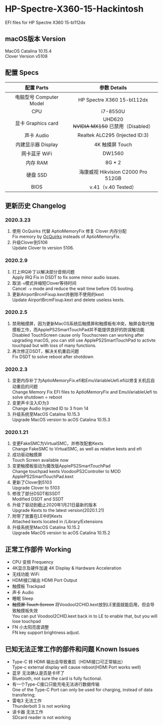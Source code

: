 # HP-Spectre-X360-15-Hackintosh
EFI files for HP Spectre X360 15-bl112dx

## macOS版本 Version
MacOS Catalina 10.15.4  
Clover Version v5108
## 配置 Specs
|配置 Parts|参数 Details
|:---:|:---:|
电脑型号 Computer Model | HP Spectre X360 15-bl112dx
CPU | i7-8550U
显卡 Graphics card | UHD620<br>~~NVIDIA MX150~~ 已禁用（Disabled）
声卡 Audio | Realtek ALC295 (Injected ID:3)
内建显示器 Display | 4K 触摸屏 Touch
网卡蓝牙 WiFi | DW1560
内存 RAM | 8G * 2
硬盘 SSD | 海康威视 Hikvision C2000 Pro 512GB
BIOS | v.41（v.40 Tested）

## 更新历史 Changelog
### 2020.3.23  
1. 使用 OcQuirks 代替 AptioMemoryFix 修复 Clover 内存分配<br>Fix memory by [OcQuirks](https://github.com/ReddestDream/OcQuirks) insteads of AptioMemoryFix.
2. 升级Clover到5106<br>Update Clover to version 5106.  
### 2020.2.9  
1. 打上IRQ补丁以解决部分音频问题<br>Apply IRQ Fix in DSDT to fix some minor audio issues.
2. 取消`-v`模式并缩短Clover等待时间<br>Cancel `-v` mode and reduce the wait time before OS booting.  
3. 更新AirportBrcmFixup.kext并删除不使用的kext<br>Update AirportBrcmFixup.kext and delete useless kexts.  
### 2020.2.5  
1. 禁用触摸屏，因为更新MacOS系统后触摸屏和触摸板有冲突，触屏会取代触摸板工作，而ApplePS2SmartTouchPad并不能提供良好的防误触功能<br>Disabled TouchScreen cause only Touchscreen can working after upgrading macOS, you can still use ApplePS2SmartTouchPad to activte touchpad but with loss of many functions.
2. 再次修正DSDT，解决关机重启问题<br>Fix DSDT to solve reboot after shotdown
### 2020.2.3  
1. 变更内存补丁为AptioMemoryFix.efi和EmuVariableUefi.efi以修复关机后自动重启的问题<br>Change Memory Fix EFI files to AptioMemoryFix and EmuVariableUefi to solve shutdown = reboot
2. 变更声卡注入ID为3<br>Change Audio Injected ID to 3 from 14
3. 升级系统至MacOS Catalina 10.15.3<br>Upgrade MacOS version to acOS Catalina 10.15.3

### 2020.1.21
1. 变更FakeSMC为VirtualSMC，并修改配套Kexts<br>Change FakeSMC to VirtualSMC, as well as relative kexts and efi
2. 成功驱动触摸屏<br>Touch Screen available now
3. 变更触摸板驱动为魔改版ApplePS2SmartTouchPad<br>Change touchpad kexts VoodooPS2Controller to MOD ApplePS2SmartTouchPad.kext
4. 更新了Clover到5103<br>Upgrade Clover to 5103
5. 修改了部分DSDT和SSDT<br>Modified DSDT and SSDT
6. 升级了驱动到截止2020年1月21日最新的版本<br>Upgrade Kexts to the latest version(2020.1.21)
7. 附带了放置在LE中的Kexts<br>Attached kexts located in /Library/Extensions
8. 升级系统至MacOS Catalina 10.15.2<br>Upgrade MacOS version to acOS Catalina 10.15.2

## 正常工作部件 Working
* CPU 变频 Frequency   
* 4K显示及硬件加速 4K Display & Hardware Acceleration   
* 无线功能 WiFi  
* HDMI接口输出 HDMI Port Output  
* 触摸板 Trackpad  
* 声卡 Audio  
* 睡眠 Sleep 
* ~~触摸屏 Touch Screen~~ 将VoodooI2CHID.kext放到LE里面就能启用，但会导致触摸板失效<br>You can put VoodooI2CHID.kext back in to LE to enable that, but you will lose touchpad
* FN 小太阳亮度调整<br>FN key support brightness adjust.

## 已知无法正常工作的部件和问题 Known Issues
* Type-C 转 HDMI 输出会导致重启（HDMI接口可正常输出）<br>Type-c external display will cause reboot(HDMI Port works well)
* 蓝牙 无法确认是否是卡坏了<br>Bluetooth, not sure the card is fully fuctional.
* 有一个Type-C接口只能充电无法进行数据传输<br>One of the Type-C Port can only be used for charging, instead of data transfering;
* 雷电3 无法工作<br>Thunderbolt 3 is not working
* 读卡器 无法工作<br>SDcard reader is not working

